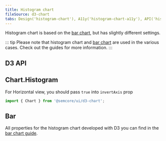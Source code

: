 ```yaml
---
title: Histogram chart
fileSource: d3-chart
tabs: Design('histogram-chart'), A11y('histogram-chart-a11y'), API('histogram-chart-api'), Changelog('d3-chart-changelog')
---
```


Histogram chart is based on the [bar chart](/data-display/bar-chart/bar-chart), but has slightly different settings.

::: tip
Please note that histogram chart and [bar chart](/data-display/bar-chart/bar-chart) are used in the various cases. Check out the guides for more information.
:::

## D3 API

## Chart.Histogram

For Horizontal view, you should pass `true` into `invertAxis` prop

```js
import { Chart } from '@semcore/ui/d3-chart';
```

<TypesView type="HistogramChartProps" :types={...types} />

## Bar

All properties for the histogram chart developed with D3 you can find in the [bar chart guide](/data-display/bar-chart/bar-chart-api).

<script setup>import { data as types } from '@types.data.ts';</script>